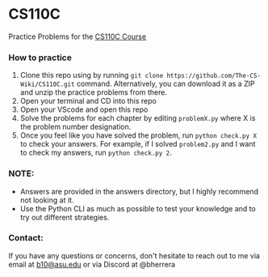 # CS110C
Practice Problems for the [CS110C Course](https://benherrera.notion.site/CS110C-Basics-of-Python-3c6f4e6e012748b391851a5731dc5b0d?pvs=4)

### How to practice
1. Clone this repo using by running `git clone https://github.com/The-CS-Wiki/CS110C.git` command. Alternatively, you can download it
as a ZIP and unzip the practice problems from there.
2. Open your terminal and CD into this repo
3. Open your VScode and open this repo
4. Solve the problems for each chapter by editing `problemX.py` where X is the problem number designation.
5. Once you feel like you have solved the problem, run `python check.py X` to check your answers. For example, if I solved `problem2.py`
and I want to check my answers, run `python check.py 2`.

### NOTE:
- Answers are provided in the answers directory, but I highly recommend not looking at it.
- Use the Python CLI as much as possible to test your knowledge and to try out different strategies.

### Contact:
If you have any questions or concerns, don't hesitate to reach out to me via email at b10@asu.edu or via Discord at @bherrera
